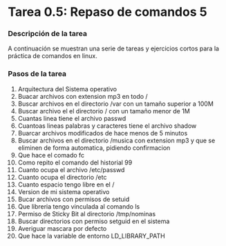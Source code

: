 # **Tarea 0.5: Repaso de comandos 5**

### **Descripción de la tarea**

A continuación se muestran una serie de tareas y ejercicios cortos para la práctica de comandos en linux.

### **Pasos de la tarea**

1. Arquitectura del Sistema operativo
2. Buacar archivos con extension mp3 en todo /
3. Buscar archivos en el directorio /var con un tamaño superior a 100M
4. Buscar archivo el el directorio / con un tamaño menor de 1M
5. Cuantas linea tiene el archivo passwd
6. Cuantoas lineas palabras y caracteres tiene el archivo shadow
7. Buarcar archivos modificados de hace menos de 5 minutos
8. Buscar archivos en el directorio /musica con extension mp3 y que se eliminen de forma automatica, pidiendo confirmacion
9. Que hace el comado fc
10. Como repito el comando del historial 99
11. Cuanto ocupa el archivo /etc/passwd
12. Cuanto ocupa el directorio /etc
13. Cuanto espacio tengo libre en el /
14. Version de mi sistema operativo
15. Bucar archivos con permisos de setuid
16. Que libreria tengo vinculada al comando ls
17. Permiso de Sticky Bit al directorio /tmp/nominas
18. Buscar directorios con permiso setguid en el sistema
19. Averiguar mascara por defecto
20. Que hace la variable de entorno LD_LIBRARY_PATH